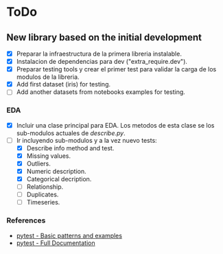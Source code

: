 # ToDo

## New library based on the initial development

- [x] Preparar la infraestructura de la primera libreria instalable.
- [x] Instalacion de dependencias para dev ("extra_require.dev").
- [x] Preparar testing tools y crear el primer test para validar la carga de los modulos de la libreria.
- [x] Add first dataset (iris) for testing.
- [ ] Add another datasets from notebooks examples for testing.

### EDA

- [x] Incluir una clase principal para EDA. Los metodos de esta clase se los sub-modulos actuales de *describe.py*.
- [ ] Ir incluyendo sub-modulos y a la vez nuevo tests:
    - [x] Describe info method and test.
    - [x] Missing values.
    - [x] Outliers.
    - [x] Numeric description.
    - [x] Categorical decription.
    - [ ] Relationship.
    - [ ] Duplicates.
    - [ ] Timeseries.

### References
 - [pytest - Basic patterns and examples](https://docs.pytest.org/en/7.1.x/example/simple.html)
 - [pytest - Full Documentation](https://docs.pytest.org/en/7.3.x/contents.html)